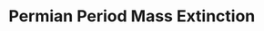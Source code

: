 <DOCTYPE html>
<html>
<head>
<h1>Permian Period Mass Extinction</h1>
</head>

<body>

  <h2></h2>
  <h3></h3>
  
  <h4></h4>
